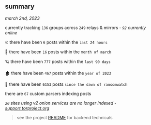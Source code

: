 
## summary
_march 2nd, 2023_

currently tracking `136` groups across `249` relays & mirrors - _`92` currently online_

⏲ there have been `6` posts within the `last 24 hours`

🦈 there have been `16` posts within the `month of march`

🪐 there have been `777` posts within the `last 90 days`

🏚 there have been `467` posts within the `year of 2023`

🦕 there have been `6153` posts `since the dawn of ransomwatch`

there are `67` custom parsers indexing posts

_`20` sites using v2 onion services are no longer indexed - [support.torproject.org](https://support.torproject.org/onionservices/v2-deprecation/)_

> see the project [README](https://github.com/joshhighet/ransomwatch#ransomwatch--) for backend technicals
